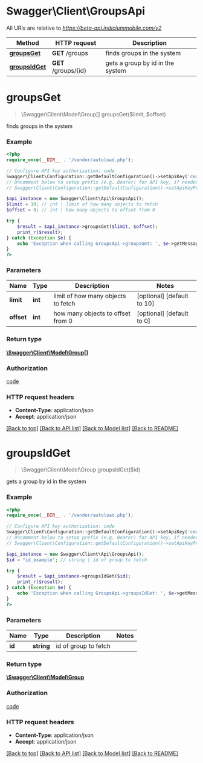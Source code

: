 # Swagger\Client\GroupsApi

All URIs are relative to *https://beta-api.indiciummobile.com/v2*

Method | HTTP request | Description
------------- | ------------- | -------------
[**groupsGet**](GroupsApi.md#groupsGet) | **GET** /groups | finds groups in the system
[**groupsIdGet**](GroupsApi.md#groupsIdGet) | **GET** /groups/{id} | gets a group by id in the system


# **groupsGet**
> \Swagger\Client\Model\Group[] groupsGet($limit, $offset)

finds groups in the system

### Example
```php
<?php
require_once(__DIR__ . '/vendor/autoload.php');

// Configure API key authorization: code
Swagger\Client\Configuration::getDefaultConfiguration()->setApiKey('code', 'YOUR_API_KEY');
// Uncomment below to setup prefix (e.g. Bearer) for API key, if needed
// Swagger\Client\Configuration::getDefaultConfiguration()->setApiKeyPrefix('code', 'Bearer');

$api_instance = new Swagger\Client\Api\GroupsApi();
$limit = 10; // int | limit of how many objects to fetch
$offset = 0; // int | how many objects to offset from 0

try {
    $result = $api_instance->groupsGet($limit, $offset);
    print_r($result);
} catch (Exception $e) {
    echo 'Exception when calling GroupsApi->groupsGet: ', $e->getMessage(), PHP_EOL;
}
?>
```

### Parameters

Name | Type | Description  | Notes
------------- | ------------- | ------------- | -------------
 **limit** | **int**| limit of how many objects to fetch | [optional] [default to 10]
 **offset** | **int**| how many objects to offset from 0 | [optional] [default to 0]

### Return type

[**\Swagger\Client\Model\Group[]**](../Model/Group.md)

### Authorization

[code](../../README.md#code)

### HTTP request headers

 - **Content-Type**: application/json
 - **Accept**: application/json

[[Back to top]](#) [[Back to API list]](../../README.md#documentation-for-api-endpoints) [[Back to Model list]](../../README.md#documentation-for-models) [[Back to README]](../../README.md)

# **groupsIdGet**
> \Swagger\Client\Model\Group groupsIdGet($id)

gets a group by id in the system

### Example
```php
<?php
require_once(__DIR__ . '/vendor/autoload.php');

// Configure API key authorization: code
Swagger\Client\Configuration::getDefaultConfiguration()->setApiKey('code', 'YOUR_API_KEY');
// Uncomment below to setup prefix (e.g. Bearer) for API key, if needed
// Swagger\Client\Configuration::getDefaultConfiguration()->setApiKeyPrefix('code', 'Bearer');

$api_instance = new Swagger\Client\Api\GroupsApi();
$id = "id_example"; // string | id of group to fetch

try {
    $result = $api_instance->groupsIdGet($id);
    print_r($result);
} catch (Exception $e) {
    echo 'Exception when calling GroupsApi->groupsIdGet: ', $e->getMessage(), PHP_EOL;
}
?>
```

### Parameters

Name | Type | Description  | Notes
------------- | ------------- | ------------- | -------------
 **id** | **string**| id of group to fetch |

### Return type

[**\Swagger\Client\Model\Group**](../Model/Group.md)

### Authorization

[code](../../README.md#code)

### HTTP request headers

 - **Content-Type**: application/json
 - **Accept**: application/json

[[Back to top]](#) [[Back to API list]](../../README.md#documentation-for-api-endpoints) [[Back to Model list]](../../README.md#documentation-for-models) [[Back to README]](../../README.md)

